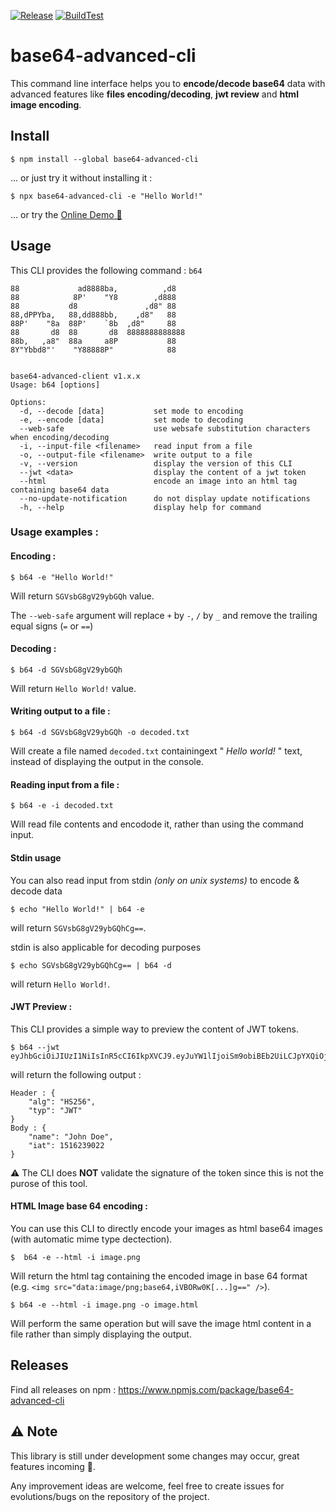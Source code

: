 [![Release](https://github.com/Acuao/base64-advanced-cli/actions/workflows/release.yml/badge.svg)](https://github.com/Acuao/base64-advanced-cli/actions/workflows/release.yml)
[![BuildTest](https://github.com/Acuao/base64-advanced-cli/actions/workflows/buildTest.yml/badge.svg)](https://github.com/Acuao/base64-advanced-cli/actions/workflows/buildTest.yml)

# base64-advanced-cli
This command line interface helps you to **encode/decode base64** data with advanced features like **files encoding/decoding**,  **jwt review** and **html image encoding**.

## Install

```
$ npm install --global base64-advanced-cli
```


... or just try it without installing it :
```
$ npx base64-advanced-cli -e "Hello World!"
```

... or try the [Online Demo 💪](https://stackblitz.com/edit/base64-advanced-cli?file=README.txt)



## Usage

This CLI provides the following command : `b64`

```
88             ad8888ba,          ,d8    
88            8P'    "Y8        ,d888    
88           d8               ,d8" 88    
88,dPPYba,   88,dd888bb,    ,d8"   88    
88P'    "8a  88P'    `8b  ,d8"     88    
88       d8  88       d8  8888888888888  
88b,   ,a8"  88a     a8P           88    
8Y"Ybbd8"'    "Y88888P"            88    
                                         
                                         
base64-advanced-client v1.x.x
Usage: b64 [options]

Options:
  -d, --decode [data]           set mode to encoding
  -e, --encode [data]           set mode to decoding
  --web-safe                    use websafe substitution characters when encoding/decoding
  -i, --input-file <filename>   read input from a file
  -o, --output-file <filename>  write output to a file
  -v, --version                 display the version of this CLI
  --jwt <data>                  display the content of a jwt token
  --html                        encode an image into an html tag containing base64 data
  --no-update-notification      do not display update notifications
  -h, --help                    display help for command
```

### Usage examples :

#### Encoding :
```
$ b64 -e "Hello World!"
```
Will return `SGVsbG8gV29ybGQh` value.

The `--web-safe` argument will replace `+` by `-`, `/` by `_` and remove the trailing equal signs (`=` or `==`) 

#### Decoding :

```
$ b64 -d SGVsbG8gV29ybGQh
```
Will return `Hello World!` value.


#### Writing output to a file :
```
$ b64 -d SGVsbG8gV29ybGQh -o decoded.txt
```

Will create a file named `decoded.txt` containingext " *Hello world!* " text, instead of displaying the output in the console.

#### Reading input from a file :
```
$ b64 -e -i decoded.txt
```
Will read file contents and encodode it, rather than using the command input.


#### Stdin usage
You can also read input from stdin _(only on unix systems)_ to encode & decode data
```
$ echo "Hello World!" | b64 -e
```
will return `SGVsbG8gV29ybGQhCg==`.

stdin is also applicable for decoding purposes
```
$ echo SGVsbG8gV29ybGQhCg== | b64 -d
```
will return `Hello World!`.
#### JWT Preview :
This CLI provides a simple way to preview the content of JWT tokens.
```
$ b64 --jwt eyJhbGciOiJIUzI1NiIsInR5cCI6IkpXVCJ9.eyJuYW1lIjoiSm9obiBEb2UiLCJpYXQiOjE1MTYyMzkwMjJ9.hqWGSaFpvbrXkOWc6lrnffhNWR19W_S1YKFBx2arWBk
```
will return the following output :
```
Header : {
    "alg": "HS256",
    "typ": "JWT"
}
Body : {
    "name": "John Doe",
    "iat": 1516239022
}
```
:warning: The CLI does **NOT** validate the signature of the token since this is not the purose of this tool.

#### HTML Image base 64 encoding :
You can use this CLI to directly encode your images as html base64 images (with automatic mime type dectection).
```
$  b64 -e --html -i image.png
```
Will return the html tag containing the encoded image in base 64 format (e.g. `<img src="data:image/png;base64,iVBORw0K[...]g==" />`).
```
$ b64 -e --html -i image.png -o image.html
```
Will perform the same operation but will save the image html content in a file rather than simply displaying the output.

## Releases
Find all releases on npm : https://www.npmjs.com/package/base64-advanced-cli

##  :warning: Note
This library is still under development some changes may occur, great features incoming :muscle:.

Any improvement ideas are welcome, feel free to create issues for evolutions/bugs on the repository of the project. 
